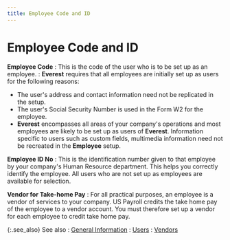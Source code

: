```yaml
---
title: Employee Code and ID
---
```


# Employee Code and ID


**Employee Code**
: This is the code of the user who is to be set up  as an employee.
: **Everest**  requires that all employees are initially set up as users for the following  reasons:

- The user's  address and contact information need not be replicated in the setup.
- The user's  Social Security Number is used in the Form W2 for the employee.
- **Everest**  encompasses all areas of your company's operations and most employees  are likely to be set up as users of **Everest**.  Information specific to users such as custom fields, multimedia information  need not be recreated in the **Employee**  setup.



**Employee ID No**
: This is the identification number given to that  employee by your company's Human Resource department. This helps you correctly  identify the employee. All users who are not set up as employees are available  for selection.


**Vendor for Take-home Pay**
: For all practical purposes, an employee is a vendor  of services to your company. US Payroll credits the take home pay of the  employee to a vendor account. You must therefore set up a vendor for each  employee to credit take home pay.


{:.see_also}
See also
: [General Information]({{site.prl_baseurl}}/setup/employees/general_information.html)
: [Users]({{site.sc_chm}}/options/security/users/users.html)
: [Vendors]({{site.mv_chm}}/vendors_introduction_vendors_content.html)
